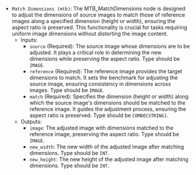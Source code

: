 - `Match Dimensions (mtb)`: The MTB_MatchDimensions node is designed to adjust the dimensions of source images to match those of reference images along a specified dimension (height or width), ensuring the aspect ratio is preserved. This functionality is crucial for tasks requiring uniform image dimensions without distorting the image content.
    - Inputs:
        - `source` (Required): The source image whose dimensions are to be adjusted. It plays a critical role in determining the new dimensions while preserving the aspect ratio. Type should be `IMAGE`.
        - `reference` (Required): The reference image provides the target dimensions to match. It sets the benchmark for adjusting the source image, ensuring consistency in dimensions across images. Type should be `IMAGE`.
        - `match` (Required): Specifies the dimension (height or width) along which the source image's dimensions should be matched to the reference image. It guides the adjustment process, ensuring the aspect ratio is preserved. Type should be `COMBO[STRING]`.
    - Outputs:
        - `image`: The adjusted image with dimensions matched to the reference image, preserving the aspect ratio. Type should be `IMAGE`.
        - `new_width`: The new width of the adjusted image after matching dimensions. Type should be `INT`.
        - `new_height`: The new height of the adjusted image after matching dimensions. Type should be `INT`.
